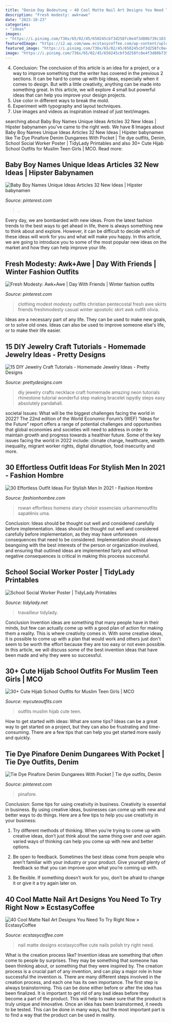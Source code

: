 ```yaml
---
title: "Denim Day Bedeutung ~ 40 Cool Matte Nail Art Designs You Need To Try Right Now » Ecstasycoffee"
description: "Fresh modesty: awk+awe"
date: "2023-10-23"
categories:
- "ideas"
images:
- "https://i.pinimg.com/736x/65/02/45/650245cbf3d258fc0e4f3d80b739c183.jpg"
featuredImage: "https://i2.wp.com/www.ecstasycoffee.com/wp-content/uploads/2016/09/Matte-Nail-Art-Ideas-@EcstasyCoffee-39.jpg"
featured_image: "https://i.pinimg.com/736x/65/02/45/650245cbf3d258fc0e4f3d80b739c183.jpg"
image: "https://i.pinimg.com/736x/65/02/45/650245cbf3d258fc0e4f3d80b739c183.jpg"
---
```



4. Conclusion: The conclusion of this article is an idea for a project, or a way to improve something that the writer has covered in the previous 2 sections.
It can be hard to come up with big ideas, especially when it comes to design. But with a little creativity, anything can be made into something great. In this article, we will explore 4 small but powerful ideas that can help you improve your design projects.
1. Use color in different ways to break the mold.
2. Experiment with typography and layout techniques.
3. Use images and videos as inspiration instead of just text/images.

	

		
searching about Baby Boy Names Unique Ideas Articles 32 New Ideas | Hipster babynamen you've came to the right web. We have 8 Images about Baby Boy Names Unique Ideas Articles 32 New Ideas | Hipster babynamen like Tie Dye Pinafore Denim Dungarees With Pocket | Tie dye outfits, Denim, School Social Worker Poster | TidyLady Printables and also 30+ Cute Hijab School Outfits for Muslim Teen Girls | MCO. Read more:
		
    
## Baby Boy Names Unique Ideas Articles 32 New Ideas | Hipster Babynamen

<img loading=lazy src="https://i.pinimg.com/736x/fe/99/fa/fe99fae8ebb003fb47636c350758416f.jpg" onerror="this.onerror=null;this.src='https://tse4.mm.bing.net/th?id=OIP.bTopdogDXd2rPR8-uC8nBAAAAA&amp;pid=15.1';" alt="Baby Boy Names Unique Ideas Articles 32 New Ideas | Hipster babynamen">

_Source: pinterest.com_

>. 

	

Every day, we are bombarded with new ideas. From the latest fashion trends to the best ways to get ahead in life, there is always something new to think about and explore. However, it can be difficult to decide which of these ideas will work for you and what will make you happy. In this article, we are going to introduce you to some of the most popular new ideas on the market and how they can help improve your life.

    
## Fresh Modesty: Awk+Awe | Day With Friends | Winter Fashion Outfits

<img loading=lazy src="https://i.pinimg.com/736x/5c/e9/31/5ce931d09d441d0d50d50458b23202fe--clothing-sites-modest-clothing.jpg" onerror="this.onerror=null;this.src='https://tse3.mm.bing.net/th?id=OIP.IB5hTBlD_IAVdI2se3MqKwHaLH&amp;pid=15.1';" alt="Fresh Modesty: Awk+Awe | Day With Friends | Winter fashion outfits">

_Source: pinterest.com_

>clothing modest modesty outfits christian pentecostal fresh awe skirts friends freshmodesty casual winter apostolic skirt awk outfit olivia. 

	

Ideas are a necessary part of any life. They can be used to make new goals, or to solve old ones. Ideas can also be used to improve someone else's life, or to make their life easier.

    
## 15 DIY Jewelry Craft Tutorials - Homemade Jewelry Ideas - Pretty Designs

<img loading=lazy src="http://www.prettydesigns.com/wp-content/uploads/2013/11/0627529Ys.jpg" onerror="this.onerror=null;this.src='https://tse3.mm.bing.net/th?id=OIP.3hijswmfpeWsfTjmoTRNqwHaS9&amp;pid=15.1';" alt="15 DIY Jewelry Craft Tutorials - Homemade Jewelry Ideas - Pretty Designs">

_Source: prettydesigns.com_

>diy jewelry crafts necklace craft homemade amazing neon tutorials rhinestone tutorial wonderful step making bracelet ispydiy steps easy absolutely pandahall. 

	

societal Issues: What will be the biggest challenges facing the world in 2022?
The 22nd edition of the World Economic Forum’s (WEF) “Ideas for the Future” report offers a range of potential challenges and opportunities that global economies and societies will need to address in order to maintain growth and progress towards a healthier future. Some of the key issues facing the world in 2022 include: climate change, healthcare, wealth inequality, migrant worker rights, digital disruption, food insecurity and more.

    
## 30 Effortless Outfit Ideas For Stylish Men In 2021 - Fashion Hombre

<img loading=lazy src="https://www.fashionhombre.com/wp-content/uploads/2019/07/Effortless-Outfit-Ideas-For-Stylish-Men-In-2019-5-1.jpg" onerror="this.onerror=null;this.src='https://tse3.mm.bing.net/th?id=OIP.ibV7omP7sk7tPBwp6LsKZwHaIM&amp;pid=15.1';" alt="30 Effortless Outfit Ideas For Stylish Men In 2021 - Fashion Hombre">

_Source: fashionhombre.com_

>rowan effortless homens stary choisir essenciais urbanmenoutfits sapatênis uma. 

	

Conclusion: Ideas should be thought out well and considered carefully before implementation.
Ideas should be thought out well and considered carefully before implementation, as they may have unforeseen consequences that need to be considered. Implementation should always beangoing with the best interests of the person or organization involved, and ensuring that outlined ideas are implemented fairly and without negative consequences is critical in making this process successful.

    
## School Social Worker Poster | TidyLady Printables

<img loading=lazy src="https://cdn.shopify.com/s/files/1/0010/9599/1332/products/il_fullxfull.1880482743_cqap_1200x1200.jpg?v=1580448997" onerror="this.onerror=null;this.src='https://tse1.mm.bing.net/th?id=OIP.aWLkjvlPUxifD-jX73f99AHaHa&amp;pid=15.1';" alt="School Social Worker Poster | TidyLady Printables">

_Source: tidylady.net_

>travailleur tidylady. 

	

Conclusion
Invention ideas are something that many people have in their minds, but few can actually come up with a good plan of action for making them a reality. This is where creativity comes in. With some creative ideas, it is possible to come up with a plan that would work and others just don't seem to be worth the effort because they are too easy or not even possible. In this article, we will discuss some of the best invention ideas that have been made and why they were so successful.

    
## 30+ Cute Hijab School Outfits For Muslim Teen Girls | MCO

<img loading=lazy src="https://mycuteoutfits.com/wp-content/uploads/2017/07/1c52cdcdb2f4a585cd2420481b2833dd.jpg" onerror="this.onerror=null;this.src='https://tse3.mm.bing.net/th?id=OIP.42BZ264xko1f6PPj69s1JQHaLH&amp;pid=15.1';" alt="30+ Cute Hijab School Outfits for Muslim Teen Girls | MCO">

_Source: mycuteoutfits.com_

>outfits muslim hijab cute teen. 

	

How to get started with ideas: What are some tips?
Ideas can be a great way to get started on a project, but they can also be frustrating and time-consuming. There are a few tips that can help you get started more easily and quickly.

    
## Tie Dye Pinafore Denim Dungarees With Pocket | Tie Dye Outfits, Denim

<img loading=lazy src="https://i.pinimg.com/736x/65/02/45/650245cbf3d258fc0e4f3d80b739c183.jpg" onerror="this.onerror=null;this.src='https://tse3.mm.bing.net/th?id=OIP.kaHs4zPhbkz7YmY4rBe8nQHaJ3&amp;pid=15.1';" alt="Tie Dye Pinafore Denim Dungarees With Pocket | Tie dye outfits, Denim">

_Source: pinterest.com_

>pinafore. 

	

Conclusion: Some tips for using creativity in business.
Creativity is essential in business. By using creative ideas, businesses can come up with new and better ways to do things. Here are a few tips to help you use creativity in your business:
1. Try different methods of thinking. When you’re trying to come up with creative ideas, don’t just think about the same thing over and over again. varied ways of thinking can help you come up with new and better options.

2. Be open to feedback. Sometimes the best ideas come from people who aren’t familiar with your industry or your product. Give yourself plenty of feedback so that you can improve upon what you’re coming up with.

3. Be flexible. If something doesn’t work for you, don’t be afraid to change it or give it a try again later on.

    
## 40 Cool Matte Nail Art Designs You Need To Try Right Now » EcstasyCoffee

<img loading=lazy src="https://i2.wp.com/www.ecstasycoffee.com/wp-content/uploads/2016/09/Matte-Nail-Art-Ideas-@EcstasyCoffee-39.jpg" onerror="this.onerror=null;this.src='https://tse1.mm.bing.net/th?id=OIP.pht57HFD41G9XbxBYj2mcQHaMG&amp;pid=15.1';" alt="40 Cool Matte Nail Art Designs You Need To Try Right Now » EcstasyCoffee">

_Source: ecstasycoffee.com_

>nail matte designs ecstasycoffee cute nails polish try right need. 

	

What is the creation process like?
Invention ideas are something that often come to people by surprises. They may be something that someone has been thinking about, or something that they were inspired by. The creation process is a crucial part of any invention, and can play a major role in how successful the invention is. There are many different steps involved in the creation process, and each one has its own importance. 
The first step is always brainstorming. This can be done either before or after the idea has been finalized. It is important to get rid of any bad ideas before they become a part of the product. This will help to make sure that the product is truly unique and innovative. Once an idea has been brainstormed, it needs to be tested. This can be done in many ways, but the most important part is to find a way that the product can be used in reality.

